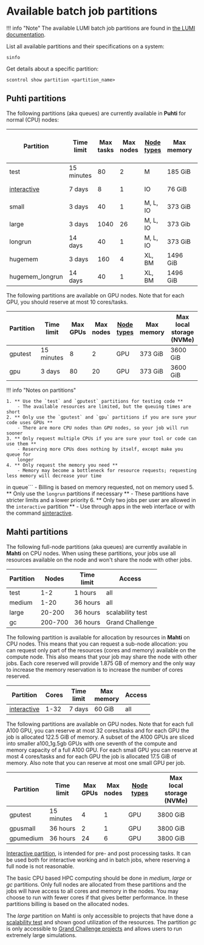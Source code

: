 # Available batch job partitions

!!! info "Note"
    The available LUMI batch job partitions are found in [the LUMI documentation](https://docs.lumi-supercomputer.eu/runjobs/scheduled-jobs/partitions/).

List all available partitions and their specifications on a system:

```
sinfo
```

Get details about a specific partition:

```
scontrol show partition <partition_name>
```

## Puhti partitions

The following partitions (aka queues) are currently available in **Puhti** for
normal (CPU) nodes:


| Partition       | Time<br>limit | Max<br>tasks | Max<br>nodes             | [Node types](../systems-puhti.md)   | Max<br>memory  | Max<br>local storage<br>[(NVMe)](../creating-job-scripts-puhti/#local-storage) |
|-----------------|---------------|--------------|--------------------------|------------------------------|----------|----------|
| test            | 15 minutes    | 80           |   2                      |  M                           | 185 GiB  |          |
| [interactive](interactive-usage.md)     | 7 days        | 8            |   1                      |  IO  | 76 GiB   | 720 GiB  |
| small           | 3 days        | 40           |   1                      |  M, L, IO                    | 373 GiB  | 3600 GiB |
| large           | 3 days        | 1040         |   26                     |  M, L, IO                    | 373 Gib  | 3600 GiB | 
| longrun         | 14 days       | 40           |   1                      |  M, L, IO                    | 373 GiB  | 3600 GiB | 
| hugemem         | 3 days        | 160          |   4                      |  XL, BM                      | 1496 GiB |         |
| hugemem_longrun | 14 days       | 40           |   1                      |  XL, BM                      | 1496 GiB |         |

The following partitions are available on GPU nodes. Note that for each GPU, you should reserve at most 10 cores/tasks.

| Partition       | Time<br>limit | Max<br>GPUs | Max<br>nodes | [Node types](../systems-puhti.md) | Max<br>memory | Max<br>local storage (NVMe) |
|-----------------|---------------|-------------|--------------|----------------------------|---------------|-----------------------------|
| gputest         | 15 minutes    | 8           | 2            | GPU                        | 373 GiB       | 3600 GiB                    |
| gpu             | 3 days        | 80          | 20           | GPU                        | 373 GiB       | 3600 GiB                    |


!!! info "Notes on partitions"

    1. ** Use the `test` and `gputest` partitions for testing code **
        - The available resources are limited, but the queuing times are short
    2. ** Only use the `gputest` and `gpu` partitions if you are sure your code uses GPUs **
        - There are more CPU nodes than GPU nodes, so your job will run sooner
    3. ** Only request multiple CPUs if you are sure your tool or code can use them **
        - Reserving more CPUs does nothing by itself, except make you queue for
        longer
    4. ** Only request the memory you need **
        - Memory may become a bottleneck for resource requests; requesting less memory will decrease your time
 in queue```
        - Billing is based on memory requested, not on memory used
    5. ** Only use the `longrun` partitions if necessary **
        - These partitions have stricter limits and a lower priority
    6. ** Only two jobs per user are allowed in the `interactive` partition **
        - Use through apps in the web interface or with the command [sinteractive](interactive-usage.md).

## Mahti partitions

The following full-node partitions (aka queues) are currently available in **Mahti** on CPU nodes. When using these partitions, your jobs use all resources available on the node and won't share the node with other jobs.

| Partition | Nodes       | Time<br>limit | Access           |
|-----------|-------------|---------------|------------------|
| test      | 1-2         | 1  hours      | all              |
| medium    | 1-20        | 36 hours      | all              |
| large     | 20-200      | 36 hours      | scalability test |
| gc          | 200-700       | 36 hours      | Grand Challenge  |

The following partition is available for allocation by resources in **Mahti** on CPU nodes. This means that you can request a sub-node allocation: you can request only part of the resources (cores and memory) available on the compute node. This also means that your job may share the node with other jobs. Each core reserved will provide 1.875 GB of memory and the only way to increase the memory reservation is to increase the number of cores reserved.

| Partition | Cores       | Time<br>limit | Max<br>memory    | Access           |
|-----------|-------------|---------------|------------------|------------------|
| [interactive](interactive-usage.md#sinteractive-in-mahti)  |  1-32      |  7 days      | 60 GiB           | all              |

The following partitions are available on GPU nodes. Note that for each full A100 GPU, you can reserve at most 32 cores/tasks and for each GPU the job is allocated 122.5 GiB of memory. 
A subset of the A100 GPUs are sliced into smaller a100_1g.5gb GPUs with one seventh of the compute and memory capacity of a full A100 GPU. For each small GPU you can reserve at most 
4 cores/tasks and for each GPU the job is allocated 17.5 GiB of memory. Also note that you can reserve at most one small GPU per job.


| Partition       | Time<br>limit | Max<br>GPUs | Max<br>nodes | [Node types](../systems-mahti.md) |  Max<br>local storage (NVMe) |
|-----------------|---------------|-------------|--------------|----------------------------|-----------------------------|
| gputest         | 15 minutes    | 4           | 1            | GPU                        | 3800 GiB                    |
| gpusmall        | 36 hours      | 2           | 1            | GPU                        | 3800 GiB                    |
| gpumedium       | 36 hours      | 24          | 6            | GPU                        | 3800 GiB                    |

[Interactive partition](./interactive-usage.md#sinteractive-in-mahti), is intended for pre- and post processing tasks. 
It can be used both for interactive working and in batch jobs, where reserving a full node is not reasonable. 

The basic CPU based HPC computing should be done in _medium_, _large_ or _gc_ partitions. Only full nodes are allocated from these partitions and the jobs will have access to all cores and memory in the nodes. You may choose to run with fewer cores if that 
gives better performance. In these partitions billing is based on the allocated nodes.

The _large_ partition on Mahti is only accessible to projects that have done a
[scalability test](../../accounts/how-to-access-mahti-large-partition.md) and shown good utilization of the resources. The partition
_gc_ is only accessible to [Grand Challenge projects](https://research.csc.fi/grand-challenge-proposals) and allows users to run extremely large simulations. 

